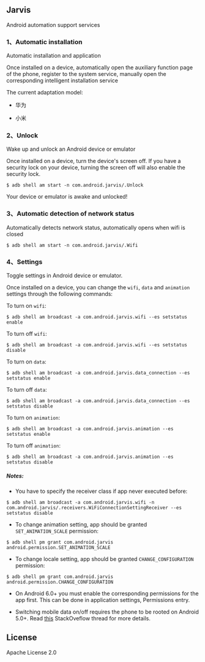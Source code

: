 ## Jarvis

Android automation support services

### 1、Automatic installation

Automatic installation and application

Once installed on a device, automatically open the auxiliary function page of the phone, register to the system service, manually open the corresponding intelligent installation service

The current adaptation model:

* 华为

* 小米

### 2、Unlock

Wake up and unlock an Android device or emulator

Once installed on a device, turn the device's screen off. If you have a security lock on your device, turning the screen off will also enable the security lock.

```shell
$ adb shell am start -n com.android.jarvis/.Unlock
```

Your device or emulator is awake and unlocked!

### 3、Automatic detection of network status

Automatically detects network status, automatically opens when wifi is closed

```shell
$ adb shell am start -n com.android.jarvis/.Wifi
```

### 4、Settings

Toggle settings in Android device or emulator.

Once installed on a device, you can change the `wifi`, `data` and `animation` settings through the following commands:

To turn on `wifi`:

```shell
$ adb shell am broadcast -a com.android.jarvis.wifi --es setstatus enable
```

To turn off `wifi`:

```shell
$ adb shell am broadcast -a com.android.jarvis.wifi --es setstatus disable
```

To turn on `data`:

```shell
$ adb shell am broadcast -a com.android.jarvis.data_connection --es setstatus enable
```

To turn off `data`:

```shell
$ adb shell am broadcast -a com.android.jarvis.data_connection --es setstatus disable
```

To turn on `animation`:

```shell
$ adb shell am broadcast -a com.android.jarvis.animation --es setstatus enable
```

To turn off `animation`:

```shell
$ adb shell am broadcast -a com.android.jarvis.animation --es setstatus disable
```

##### Notes:

* You have to specify the receiver class if app never executed before:

```shell
$ adb shell am broadcast -a com.android.jarvis.wifi -n com.android.jarvis/.receivers.WiFiConnectionSettingReceiver --es setstatus disable
```

* To change animation setting, app should be granted `SET_ANIMATION_SCALE` permission:

```shell
$ adb shell pm grant com.android.jarvis android.permission.SET_ANIMATION_SCALE
```

* To change locale setting, app should be granted `CHANGE_CONFIGURATION` permission:

```shell
$ adb shell pm grant com.android.jarvis android.permission.CHANGE_CONFIGURATION
```

* On Android 6.0+ you must enable the corresponding permissions for the app first. This can be
done in application settings, Permissions entry.

* Switching mobile data on/off requires the phone to be rooted on Android 5.0+.
Read [this](http://stackoverflow.com/questions/26539445/the-setmobiledataenabled-method-is-no-longer-callable-as-of-android-l-and-later)
StackOveflow thread for more details.

## License

Apache License 2.0
